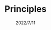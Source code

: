 ---
title: Principles
date: 2022/7/11
description: Ray Dalio at 12 trading meme stocks
tag: ironic
---